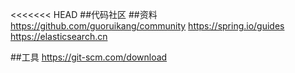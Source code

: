 <<<<<<< HEAD
##代码社区
##资料
https://github.com/guoruikang/community
https://spring.io/guides
https://elasticsearch.cn
 
##工具
https://git-scm.com/download

